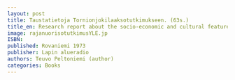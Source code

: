 ```yaml
---
layout: post
title: Taustatietoja Tornionjokilaaksotutkimukseen. (63s.)
title_en: Research report about the socio-economic and cultural features on both sides of Tornio river in Finland and Sweden. 
image: rajanuorisotutkimusYLE.jp
ISBN: 
published: Rovaniemi 1973 
publisher: Lapin alueradio
authors: Teuvo Peltoniemi (author)
categories: Books
---
```

